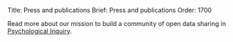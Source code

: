Title: Press and publications
Brief: Press and publications
Order: 1700

Read more about our mission to build a community of open data sharing in [Psychological Inquiry](http://www.tandfonline.com/doi/abs/10.1080/1047840X.2012.705133#.UoUGM_mfhtE "Towards Open Behavioral Science").
